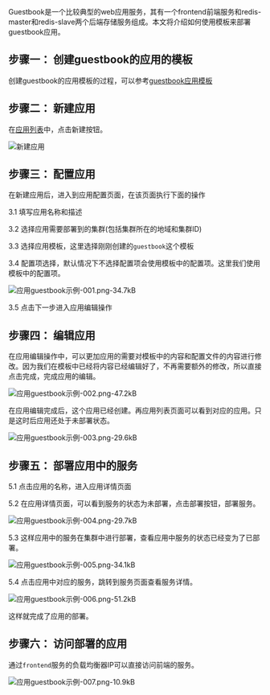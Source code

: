 ﻿Guestbook是一个比较典型的web应用服务，其有一个frontend前端服务和redis-master和redis-slave两个后端存储服务组成。本文将介绍如何使用模板来部署guestbook应用。

## 步骤一： 创建guestbook的应用的模板

创建guestbook的应用模板的过程，可以参考[guestbook应用模板][1]

## 步骤二： 新建应用

在[应用列表][2]中，点击新建按钮。

![新建应用][3]

## 步骤三： 配置应用

在新建应用后，进入到应用配置页面，在该页面执行下面的操作

3.1 填写应用名称和描述

3.2 选择应用需要部署到的集群(包括集群所在的地域和集群ID)

3.3 选择应用模板，这里选择刚刚创建的`guestbook`这个模板

3.4 配置项选择，默认情况下不选择配置项会使用模板中的配置项。这里我们使用模板中的配置项。

![应用guestbook示例-001.png-34.7kB][4]

3.5 点击下一步进入应用编辑操作

## 步骤四： 编辑应用

在应用编辑操作中，可以更加应用的需要对模板中的内容和配置文件的内容进行修改。因为我们在模板中已经将内容已经编辑好了，不再需要额外的修改，所以直接点击完成，完成应用的编辑。

![应用guestbook示例-002.png-47.2kB][5]

在应用编辑完成后，这个应用已经创建。再应用列表页面可以看到对应的应用。只是这时后应用还处于未部署状态。

![应用guestbook示例-003.png-29.6kB][6]

## 步骤五： 部署应用中的服务

5.1 点击应用的名称，进入应用详情页面

5.2 在应用详情页面，可以看到服务的状态为未部署，点击部署按钮，部署服务。

![应用guestbook示例-004.png-29.7kB][7]

5.3 这样应用中的服务在集群中进行部署，查看应用中服务的状态已经变为了已部署。

![应用guestbook示例-005.png-34.1kB][8]

5.4 点击应用中对应的服务，跳转到服务页面查看服务详情。

![应用guestbook示例-006.png-51.2kB][9]

这样就完成了应用的部署。

## 步骤六： 访问部署的应用

通过`frontend`服务的负载均衡器IP可以直接访问前端的服务。

![应用guestbook示例-007.png-10.9kB][10]

  [1]: https://cloud.tencent.com/document/product/457/11951
  [2]: https://console.cloud.tencent.com/ccs/application
  [3]: https://mc.qcloudimg.com/static/img/5929bfea74ad6e099c58c7b28cd690cd/image.png
  [4]: https://mc.qcloudimg.com/static/img/713bb12340507dc134ef46d2802e9efe/image.png
  [5]: https://mc.qcloudimg.com/static/img/36b6b557c0f66c8879e6ecf61688948f/image.png
  [6]: https://mc.qcloudimg.com/static/img/059891cc1b9177964366b4dcf97c2bcc/image.png
  [7]: https://mc.qcloudimg.com/static/img/91d91500a7a8b03c5317f6eb865f3730/image.png
  [8]: https://mc.qcloudimg.com/static/img/5040ad346837ccc0cc64b97c9ab4832d/image.png
  [9]: https://mc.qcloudimg.com/static/img/c874efeaa8f5080c69d007c36c6fda6f/image.png
  [10]: https://mc.qcloudimg.com/static/img/5929bfea74ad6e099c58c7b28cd690cd/image.png
  
  
  







